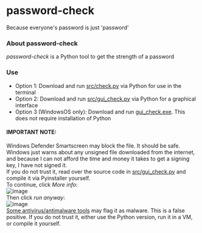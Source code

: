 # password-check
Because everyone's password is just 'password'
### About password-check
_password-check_ is a Python tool to get the strength of a password
### Use
- Option 1:
Download and run [src/check.py](https://github.com/iam-py-test/password-check/blob/main/src/check.py) via Python for use in the terminal
- Option 2:
Download and run [src/gui_check.py](https://github.com/iam-py-test/password-check/blob/main/src/gui_check.py) via Python for a graphical interface
- Option 3 (WindowsOS only):
Download and run [gui_check.exe](https://github.com/iam-py-test/password-check/blob/main/gui_check.exe). This does not require installation of Python

#### IMPORTANT NOTE:
Windows Defender Smartscreen may block the file. It should be safe. Windows just warns about any unsigned file downloaded from the internet, and because I can not afford the time and money it takes to get a signing key, I have not signed it. <br>
If you do not trust it, read over the source code in [src/gui_check.py](https://github.com/iam-py-test/password-check/blob/main/src/gui_check.py) and compile it via Pyinstaller yourself. <br>
To continue, click _More info_: <br>
![image](https://user-images.githubusercontent.com/84232764/141490885-a89b463d-e004-4256-a944-f901026cbcd8.png) <br>
Then click _run anyway_: <br>
![image](https://user-images.githubusercontent.com/84232764/141491131-5a49736b-e4cd-4564-93bd-fbad276d6305.png) <br>
[Some antivirus/antimalware tools](https://www.virustotal.com/gui/file/c52ede3b99c7610c391fac5c89bc1883e4b3dc70228cc1b67b50db70f8a85b88?nocache=1) may flag it as malware. This is a false positive. If you do not trust it, either use the Python version, run it in a VM, or compile it yourself. 


